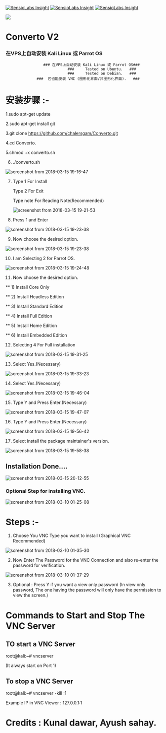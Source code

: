 [![SensioLabs Insight](https://img.shields.io/badge/package%20v1.0-Complete-brightgreen.svg)](https://github.com/developerkunal/Converto/) [![SensioLabs Insight](https://img.shields.io/badge/package%20v2.0-complete-brightgreen.svg)](https://github.com/developerkunal/Converto/) [![SensioLabs Insight](https://img.shields.io/badge/Licence-GNU%20General%20Public%20License-brightgreen.svg)](https://github.com/developerkunal/Converto/blob/master/LICENSE)<div class='pm-button'><a href='https://www.payumoney.com/paybypayumoney/#/992F16A0FCE7242292969EA30ED11873'><img src='https://img.shields.io/badge/Donation-Payumoney-green.svg' /></a></div> 
# Converto V2
### 在VPS上自动安装 Kali Linux 或 Parrot OS
                     ### 在VPS上自动安装 Kali Linux 或 Parrot OS###
                                ###     Tested on Ubuntu.   ###
                                ###     Tested on Debian.   ###
                  ###  它也能安装 VNC (图形化界面/非图形化界面).   ###

# 安装步骤 :-



1.sudo apt-get update

2.sudo apt-get install git

3.git clone https://github.com/chalersgam/Converto.git

4.cd Converto.

5.chmod +x converto.sh

6. ./converto.sh

![screenshot from 2018-03-15 19-16-47](https://user-images.githubusercontent.com/35455566/37458269-ccb073ae-2885-11e8-96dd-9f856f32c064.png)

7. Type 1 For Install
   
   Type 2 For Exit
   
   Type note For Reading Note(Recommended)
   
   ![screenshot from 2018-03-15 19-21-53](https://user-images.githubusercontent.com/35455566/37458390-25e58eb4-2886-11e8-9945-7bca44b68f8c.png)


8. Press 1 and Enter

![screenshot from 2018-03-15 19-23-38](https://user-images.githubusercontent.com/35455566/37458477-68a3430e-2886-11e8-8a42-0719f0c53463.png)


9. Now choose the desired option.


![screenshot from 2018-03-15 19-23-38](https://user-images.githubusercontent.com/35455566/37458477-68a3430e-2886-11e8-8a42-0719f0c53463.png)

10. I am Selecting 2 for Parrot OS.

![screenshot from 2018-03-15 19-24-48](https://user-images.githubusercontent.com/35455566/37458573-ac98108a-2886-11e8-8cd5-25e833b423e4.png)


11. Now choose the desired option.

** 1) Install Core Only 

** 2) Install Headless Edition 

** 3) Install Standard Edition 

** 4) Install Full Edition 

** 5) Install Home Edition 

** 6) Install Embedded Edition 

12. Selecting 4 For Full installation

![screenshot from 2018-03-15 19-31-25](https://user-images.githubusercontent.com/35455566/37458828-7a3fb5ec-2887-11e8-96e0-8ef67cab4aa3.png)

13. Select Yes.(Necessary)

![screenshot from 2018-03-15 19-33-23](https://user-images.githubusercontent.com/35455566/37458918-bf0fc298-2887-11e8-8af7-a42b0d2c006c.png)

14. Select Yes.(Necessary)

![screenshot from 2018-03-15 19-46-04](https://user-images.githubusercontent.com/35455566/37459501-88eed418-2889-11e8-8862-3a7c1aed6a7d.png)

15. Type Y and Press Enter.(Necessary)

![screenshot from 2018-03-15 19-47-07](https://user-images.githubusercontent.com/35455566/37459554-b9ba3484-2889-11e8-97d0-4db00f6018ef.png)

16. Type Y and Press Enter.(Necessary)

![screenshot from 2018-03-15 19-56-42](https://user-images.githubusercontent.com/35455566/37459975-0a29c992-288b-11e8-8bca-d700d02fc067.png)

17. Select install the package maintainer's version. 

![screenshot from 2018-03-15 19-58-38](https://user-images.githubusercontent.com/35455566/37460070-58588770-288b-11e8-8e15-70d32e74fea8.png)

## Installation Done....

![screenshot from 2018-03-15 20-12-55](https://user-images.githubusercontent.com/35455566/37460726-5631f11e-288d-11e8-87fa-b355f93654ec.png)

### Optional Step for installing VNC.


![screenshot from 2018-03-10 01-25-08](https://user-images.githubusercontent.com/35455566/37218508-e3f31c48-2401-11e8-91f5-03978c3bb7c0.png)


# Steps :-
1. Choose You VNC Type you want to install (Graphical VNC Recommended)

![screenshot from 2018-03-10 01-35-30](https://user-images.githubusercontent.com/35455566/37219005-6c314048-2403-11e8-8c08-4b103b0eb8c4.png)


2. Now Enter The Password for the VNC Connection and also re-enter the password for verification.

![screenshot from 2018-03-10 01-37-29](https://user-images.githubusercontent.com/35455566/37219084-9d1e21bc-2403-11e8-8a2c-37642bd7e444.png)

3. Optional : Press Y if you want a view only password (In view only password, The one having the password will only have the permission to view the screen.) 

# Commands to Start and Stop The VNC Server
## TO start a VNC Server

root@kali:~# vncserver

(It always start on Port 1)

## To stop a VNC Server

root@kali:~# vncserver -kill :1

Example IP in VNC Viewer : 127.0.0.1:1 


# Credits : Kunal dawar, Ayush sahay.
